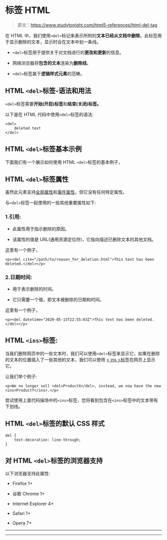 # 标签 HTML

> 原文：<https://www.studytonight.com/html5-references/html-del-tag>

在 HTML 中，我们使用`<del>`标记来表示所附的**文本已经从文档中删除**。此标签用于显示删除的文本，显示时会在文本中划一条线。

*   `<del>`标签用于提供关于对文档进行的**更改和更新**的信息。

*   网络浏览器将**包含的文本**渲染为**删除线**。

*   `<del>`标签属于**逻辑样式元素**的范畴。

## HTML `<del>`标签-语法和用法

`<del>`标签需要**开始(开启)标签**和**结束(关闭)标签。**

以下是在 HTML 代码中使用`<del>`标签的语法:

```
<del>
    deleted text
</del>
```

## HTML `<del>`标签基本示例

下面我们有一个展示如何使用 HTML `<del>`标签的基本例子，

## HTML `<del>`标签属性

虽然此元素支持[全局属性](https://www.studytonight.com/html5-references/html-global-attributes)和[事件属性](https://www.studytonight.com/html5-references/html-event-attributes)，但它没有任何特定属性。

与`<del>`标签一起使用的一些其他重要属性如下:

### 1.引用:

*   此属性用于指示删除的原因。

*   该属性的值是 URL(通用资源定位符)，它指向描述已删除文本的其他文档。

这里有一个例子，

```
<p><del cite="/path/to/reason_for_deletion.html">This text has been deleted.</del></p>
```

### 2.日期时间:

*   用于表示删除的时间。

*   它只需要一个值，即文本被删除的日期和时间。

这里有一个例子，

```
<p><del datetime="2020-05-15T22:55:03Z">This text has been deleted.</del></p>
```

## HTML `<ins>`标签:

当我们删除网页中的一些文本时，我们可以使用`<del>`标签来显示它，如果在删除的文本的位置插入了一些其他的文本，我们可以使用 [< ins >标签](https://www.studytonight.com/html5-references/html-ins-tag)在网页上显示它。

让我们举个例子:

```
<p>We no longer sell <del>ProductX</del>, instead, we now have the new <ins>ProductY</ins>.</p>
```

尝试使用上面代码操场中的`<ins>`标签，您将看到包含在`<ins>`标签中的文本带有下划线。

## HTML `<del>`标签的默认 CSS 样式

```
del {
    text-decoration: line-through;
}
```

## 对 HTML `<del>`标签的浏览器支持

以下浏览器支持此属性:

*   Firefox 1+

*   谷歌 Chrome 1+

*   Internet Explorer 4+

*   Safari 1+

*   Opera 7+

* * *

* * *